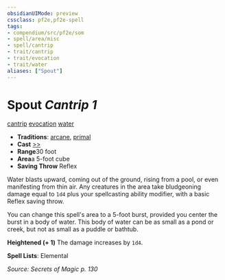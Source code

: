 ```yaml
---
obsidianUIMode: preview
cssclass: pf2e,pf2e-spell
tags:
- compendium/src/pf2e/som
- spell/area/misc
- spell/cantrip
- trait/cantrip
- trait/evocation
- trait/water
aliases: ["Spout"]
---
```

# Spout *Cantrip 1*   
[cantrip](../../Rules/traits/cantrip.md)  [evocation](../../Rules/traits/evocation.md)  [water](../../Rules/traits/water.md)  

- **Traditions**: [arcane](../../Rules/traits/arcane.md), [primal](../../Rules/traits/primal.md)
- **Cast** [>>](../../Rules/core-rulebook/chapter-9-playing-the-game.md#Actions "Two-Action") 
- **Range**30 foot
- **Area**a 5-foot cube
- **Saving Throw** Reflex

Water blasts upward, coming out of the ground, rising from a pool, or even manifesting from thin air. Any creatures in the area take bludgeoning damage equal to `1d4` plus your spellcasting ability modifier, with a basic Reflex saving throw.

You can change this spell's area to a 5-foot burst, provided you center the burst in a body of water. This body of water can be as small as a pond or creek, but not as small as a puddle or bathtub.

**Heightened (+ 1)** The damage increases by `1d4`.

**Spell Lists**: Elemental

*Source: Secrets of Magic p. 130*